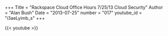+++
Title = "Rackspace Cloud Office Hours  7/25/13  Cloud Security"
Author = "Alan Bush"
Date = "2013-07-25"
number = "017"
youtube_id = "i3aeLyimb_s"
+++

{{< youtube >}}
